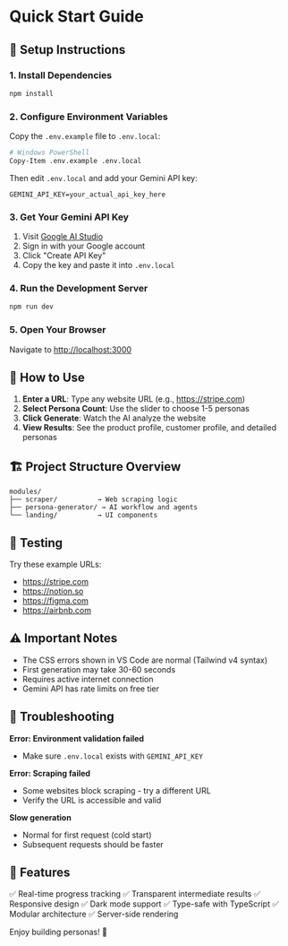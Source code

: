 # Quick Start Guide

## 🚀 Setup Instructions

### 1. Install Dependencies
```bash
npm install
```

### 2. Configure Environment Variables
Copy the `.env.example` file to `.env.local`:
```bash
# Windows PowerShell
Copy-Item .env.example .env.local
```

Then edit `.env.local` and add your Gemini API key:
```
GEMINI_API_KEY=your_actual_api_key_here
```

### 3. Get Your Gemini API Key
1. Visit [Google AI Studio](https://makersuite.google.com/app/apikey)
2. Sign in with your Google account
3. Click "Create API Key"
4. Copy the key and paste it into `.env.local`

### 4. Run the Development Server
```bash
npm run dev
```

### 5. Open Your Browser
Navigate to [http://localhost:3000](http://localhost:3000)

## 🎯 How to Use

1. **Enter a URL**: Type any website URL (e.g., https://stripe.com)
2. **Select Persona Count**: Use the slider to choose 1-5 personas
3. **Click Generate**: Watch the AI analyze the website
4. **View Results**: See the product profile, customer profile, and detailed personas

## 🏗️ Project Structure Overview

```
modules/
├── scraper/          → Web scraping logic
├── persona-generator/ → AI workflow and agents
└── landing/          → UI components
```

## 🧪 Testing

Try these example URLs:
- https://stripe.com
- https://notion.so
- https://figma.com
- https://airbnb.com

## ⚠️ Important Notes

- The CSS errors shown in VS Code are normal (Tailwind v4 syntax)
- First generation may take 30-60 seconds
- Requires active internet connection
- Gemini API has rate limits on free tier

## 🐛 Troubleshooting

**Error: Environment validation failed**
- Make sure `.env.local` exists with `GEMINI_API_KEY`

**Error: Scraping failed**
- Some websites block scraping - try a different URL
- Verify the URL is accessible and valid

**Slow generation**
- Normal for first request (cold start)
- Subsequent requests should be faster

## 📝 Features

✅ Real-time progress tracking
✅ Transparent intermediate results
✅ Responsive design
✅ Dark mode support
✅ Type-safe with TypeScript
✅ Modular architecture
✅ Server-side rendering

Enjoy building personas! 🎨
